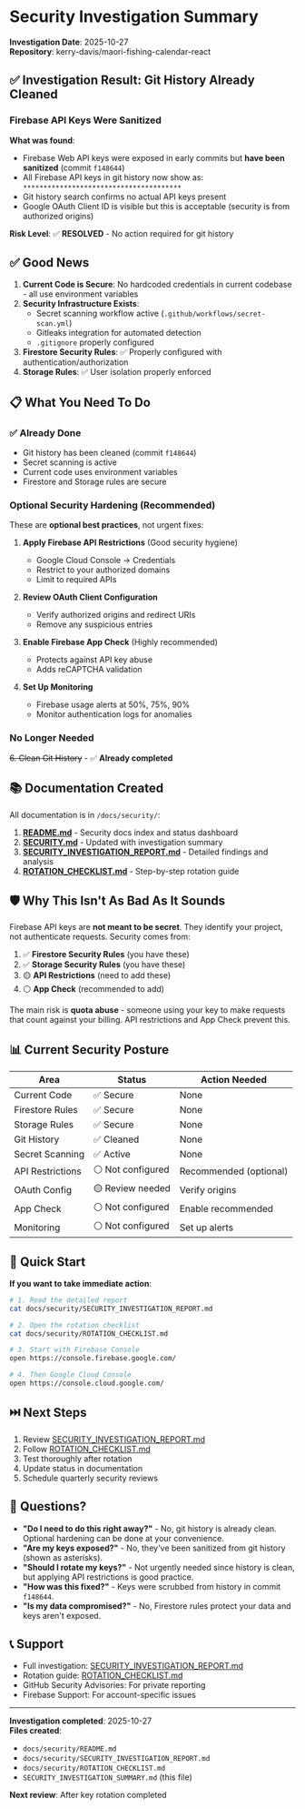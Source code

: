 # Security Investigation Summary

**Investigation Date**: 2025-10-27  
**Repository**: kerry-davis/maori-fishing-calendar-react

## ✅ Investigation Result: Git History Already Cleaned

### Firebase API Keys Were Sanitized

**What was found**:
- Firebase Web API keys were exposed in early commits but **have been sanitized** (commit `f148644`)
- All Firebase API keys in git history now show as: `***************************************`
- Git history search confirms no actual API keys present
- Google OAuth Client ID is visible but this is acceptable (security is from authorized origins)

**Risk Level**: ✅ **RESOLVED** - No action required for git history

## ✅ Good News

1. **Current Code is Secure**: No hardcoded credentials in current codebase - all use environment variables
2. **Security Infrastructure Exists**:
   - Secret scanning workflow active (`.github/workflows/secret-scan.yml`)
   - Gitleaks integration for automated detection
   - `.gitignore` properly configured
3. **Firestore Security Rules**: ✅ Properly configured with authentication/authorization
4. **Storage Rules**: ✅ User isolation properly enforced

## 📋 What You Need To Do

### ✅ Already Done
- Git history has been cleaned (commit `f148644`)
- Secret scanning is active
- Current code uses environment variables
- Firestore and Storage rules are secure

### Optional Security Hardening (Recommended)

These are **optional best practices**, not urgent fixes:

1. **Apply Firebase API Restrictions** (Good security hygiene)
   - Google Cloud Console → Credentials
   - Restrict to your authorized domains
   - Limit to required APIs

2. **Review OAuth Client Configuration**
   - Verify authorized origins and redirect URIs
   - Remove any suspicious entries

3. **Enable Firebase App Check** (Highly recommended)
   - Protects against API key abuse
   - Adds reCAPTCHA validation

4. **Set Up Monitoring**
   - Firebase usage alerts at 50%, 75%, 90%
   - Monitor authentication logs for anomalies

### No Longer Needed

~~6. Clean Git History~~ - ✅ **Already completed**

## 📚 Documentation Created

All documentation is in `/docs/security/`:

1. **[README.md](docs/security/README.md)** - Security docs index and status dashboard
2. **[SECURITY.md](docs/security/SECURITY.md)** - Updated with investigation summary
3. **[SECURITY_INVESTIGATION_REPORT.md](docs/security/SECURITY_INVESTIGATION_REPORT.md)** - Detailed findings and analysis
4. **[ROTATION_CHECKLIST.md](docs/security/ROTATION_CHECKLIST.md)** - Step-by-step rotation guide

## 🛡️ Why This Isn't As Bad As It Sounds

Firebase API keys are **not meant to be secret**. They identify your project, not authenticate requests. Security comes from:

1. ✅ **Firestore Security Rules** (you have these)
2. ✅ **Storage Security Rules** (you have these)
3. 🟡 **API Restrictions** (need to add these)
4. ⚪ **App Check** (recommended to add)

The main risk is **quota abuse** - someone using your key to make requests that count against your billing. API restrictions and App Check prevent this.

## 📊 Current Security Posture

| Area | Status | Action Needed |
|------|--------|---------------|
| Current Code | ✅ Secure | None |
| Firestore Rules | ✅ Secure | None |
| Storage Rules | ✅ Secure | None |
| Git History | ✅ Cleaned | None |
| Secret Scanning | ✅ Active | None |
| API Restrictions | ⚪ Not configured | Recommended (optional) |
| OAuth Config | 🟡 Review needed | Verify origins |
| App Check | ⚪ Not configured | Enable recommended |
| Monitoring | ⚪ Not configured | Set up alerts |

## 🎯 Quick Start

**If you want to take immediate action**:

```bash
# 1. Read the detailed report
cat docs/security/SECURITY_INVESTIGATION_REPORT.md

# 2. Open the rotation checklist
cat docs/security/ROTATION_CHECKLIST.md

# 3. Start with Firebase Console
open https://console.firebase.google.com/

# 4. Then Google Cloud Console  
open https://console.cloud.google.com/
```

## ⏭️ Next Steps

1. Review [SECURITY_INVESTIGATION_REPORT.md](docs/security/SECURITY_INVESTIGATION_REPORT.md)
2. Follow [ROTATION_CHECKLIST.md](docs/security/ROTATION_CHECKLIST.md)
3. Test thoroughly after rotation
4. Update status in documentation
5. Schedule quarterly security reviews

## 💬 Questions?

- **"Do I need to do this right away?"** - No, git history is already clean. Optional hardening can be done at your convenience.
- **"Are my keys exposed?"** - No, they've been sanitized from git history (shown as asterisks).
- **"Should I rotate my keys?"** - Not urgently needed since history is clean, but applying API restrictions is good practice.
- **"How was this fixed?"** - Keys were scrubbed from history in commit `f148644`.
- **"Is my data compromised?"** - No, Firestore rules protect your data and keys aren't exposed.

## 📞 Support

- Full investigation: [SECURITY_INVESTIGATION_REPORT.md](docs/security/SECURITY_INVESTIGATION_REPORT.md)
- Rotation guide: [ROTATION_CHECKLIST.md](docs/security/ROTATION_CHECKLIST.md)
- GitHub Security Advisories: For private reporting
- Firebase Support: For account-specific issues

---

**Investigation completed**: 2025-10-27  
**Files created**:
- `docs/security/README.md`
- `docs/security/SECURITY_INVESTIGATION_REPORT.md`
- `docs/security/ROTATION_CHECKLIST.md`
- `SECURITY_INVESTIGATION_SUMMARY.md` (this file)

**Next review**: After key rotation completed
